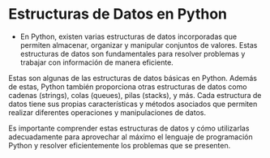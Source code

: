 # Estructuras de Datos en Python

- En Python, existen varias estructuras de datos incorporadas que permiten almacenar, organizar y manipular conjuntos de valores. Estas estructuras de datos son fundamentales para resolver problemas y trabajar con información de manera eficiente.

Estas son algunas de las estructuras de datos básicas en Python. Además de estas, Python también proporciona otras estructuras de datos como cadenas (strings), colas (queues), pilas (stacks), y más. Cada estructura de datos tiene sus propias características y métodos asociados que permiten realizar diferentes operaciones y manipulaciones de datos. 

Es importante comprender estas estructuras de datos y cómo utilizarlas adecuadamente para aprovechar al máximo el lenguaje de programación Python y resolver eficientemente los problemas que se presenten.
